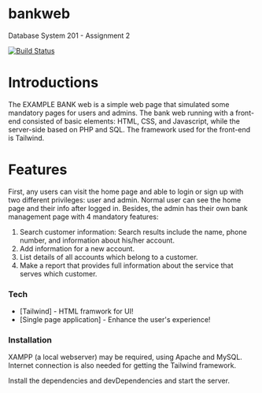 # bankweb
Database System 201 - Assignment 2

[![Build Status](https://travis-ci.org/joemccann/dillinger.svg?branch=master)](https://travis-ci.org/joemccann/dillinger)

# Introductions
The EXAMPLE BANK web is a simple web page that simulated some mandatory pages for users and admins. The bank web running with a front-end consisted of basic elements: HTML, CSS, and Javascript, while the server-side based on PHP and SQL. The framework used for the front-end is Tailwind.

# Features
First, any users can visit the home page and able to login or sign up with two different privileges: user and admin.
Normal user can see the home page and their info after logged in.
Besides, the admin has their own bank management page with 4 mandatory features:
1. Search customer information: Search results include the name, phone number, and information about his/her account.
2. Add information for a new account.
3. List details of all accounts which belong to a customer.
4. Make a report that provides full information about the service that
serves which customer.
   
  


### Tech
* [Tailwind] - HTML framwork for UI!
* [Single page application] - Enhance the user's experience!

### Installation
XAMPP (a local webserver) may be required, using Apache and MySQL. Internet connection is also needed for getting the Tailwind framework.

Install the dependencies and devDependencies and start the server.
